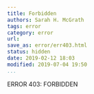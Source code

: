 ```yaml
---
title: Forbidden
authors: Sarah H. McGrath
tags: error
category: error
url:
save_as: error/err403.html
status: hidden
date: 2019-02-12 18:03
modified: 2019-07-04 19:50
...
```


ERROR 403: FORBIDDEN
